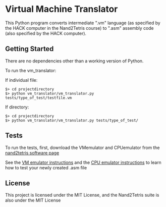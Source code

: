# Virtual Machine Translator 

This Python program converts intermediate ".vm" language (as specified by the HACK computer in the Nand2Tetris course) to ".asm" assembly code (also specified by the HACK computer).

## Getting Started 

There are no dependencies other than a working version of Python.

To run the vm_translator: 

If individual file:

```
$> cd projectdirectory
$> python vm_translator/vm_translator.py tests/type_of_test/testfile.vm
```

If directory: 

```
$> cd projectdirectory 
$> python vm_translator/vm_translator.py tests/type_of_test/
```

## Tests 

To run the tests, first, download the VMemulator and CPUemulator from the [nand2tetris software page](http://www.nand2tetris.org/software.php)

See the [VM emulator instructions](http://www.nand2tetris.org/tutorials/PDF/VM%20Emulator%20Tutorial.pdf) and the [CPU emulator instructions](http://www.nand2tetris.org/tutorials/PDF/CPU%20Emulator%20Tutorial.pdf) to learn how to test your newly created .asm file

## License 

This project is licensed under the MIT License, and the Nand2Tetris suite is also under the MIT License 

